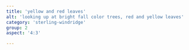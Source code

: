 ```yaml
---
title: 'yellow and red leaves'
alt: 'looking up at bright fall color trees, red and yellow leaves'
category: 'sterling-windridge'
group: 2
aspect: '4:3'

---
```

